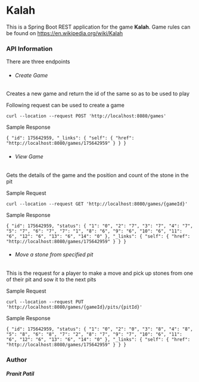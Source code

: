 # Kalah

This is a Spring Boot REST application for the game **Kalah**.
Game rules can be found on https://en.wikipedia.org/wiki/Kalah

### **API Information**

There are three endpoints

- ######  Create Game
Creates a new game and return the id of the same so as to be used to play

Following request can be used to create a game

`curl --location --request POST 'http://localhost:8080/games'`

Sample Response 

`{
    "id": 175642959,
    "_links": {
        "self": {
            "href": "http://localhost:8080/games/175642959"
        }
    }
}`

- ######  View Game

Gets the details of the game and the position and count of the stone in the pit

Sample Request

`curl --location --request GET 'http://localhost:8080/games/{gameId}'`

Sample Response

`{
    "id": 175642959,
    "status": {
        "1": "0",
        "2": "7",
        "3": "7",
        "4": "7",
        "5": "7",
        "6": "7",
        "7": "1",
        "8": "6",
        "9": "6",
        "10": "6",
        "11": "6",
        "12": "6",
        "13": "6",
        "14": "0"
    },
    "_links": {
        "self": {
            "href": "http://localhost:8080/games/175642959"
        }
    }
}`

- ######  Move a stone from specified pit

This is the request for a player to make a move and pick up stones from one of their pit and sow it to the next pits

Sample Request 

`curl --location --request PUT 'http://localhost:8080/games/{gameId}/pits/{pitId}'`

Sample Response

`{
    "id": 175642959,
    "status": {
        "1": "0",
        "2": "0",
        "3": "8",
        "4": "8",
        "5": "8",
        "6": "8",
        "7": "2",
        "8": "7",
        "9": "7",
        "10": "6",
        "11": "6",
        "12": "6",
        "13": "6",
        "14": "0"
    },
    "_links": {
        "self": {
            "href": "http://localhost:8080/games/175642959"
        }
    }
}`


### **Author**
##### **Pranit Patil**